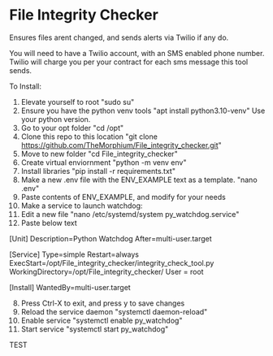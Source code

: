 # File Integrity Checker
Ensures files arent changed, and sends alerts via Twilio if any do.

You will need to have a Twilio account, with an SMS enabled phone number.  Twilio will charge you per your contract for each sms message this tool sends.

To Install:
1) Elevate yourself to root "sudo su"
2) Ensure you have the python venv tools "apt install python3.10-venv" Use your python version.
2) Go to your opt folder "cd /opt"
2) Clone this repo to this location "git clone https://github.com/TheMorphium/File_integrity_checker.git"
3) Move to new folder "cd File_integrity_checker"
4) Create virtual enviornment "python -m venv env"
5) Install libraries "pip install -r requirements.txt"
3) Make a new .env file with the ENV_EXAMPLE text as a template. "nano .env"
4) Paste contents of ENV_EXAMPLE, and modify for your needs
5) Make a service to launch watchdog:
6) Edit a new file "nano /etc/systemd/system py_watchdog.service"
7) Paste below text

[Unit]
Description=Python Watchdog
After=multi-user.target

[Service]
Type=simple
Restart=always
ExecStart=/opt/File_integrity_checker/integrity_check_tool.py
WorkingDirectory=/opt/File_integrity_checker/
User = root

[Install]
WantedBy=multi-user.target

8) Press Ctrl-X to exit, and press y to save changes
9) Reload the service daemon "systemctl daemon-reload"
10) Enable service "systemctl enable py_watchdog"
11) Start service "systemctl start py_watchdog"

TEST